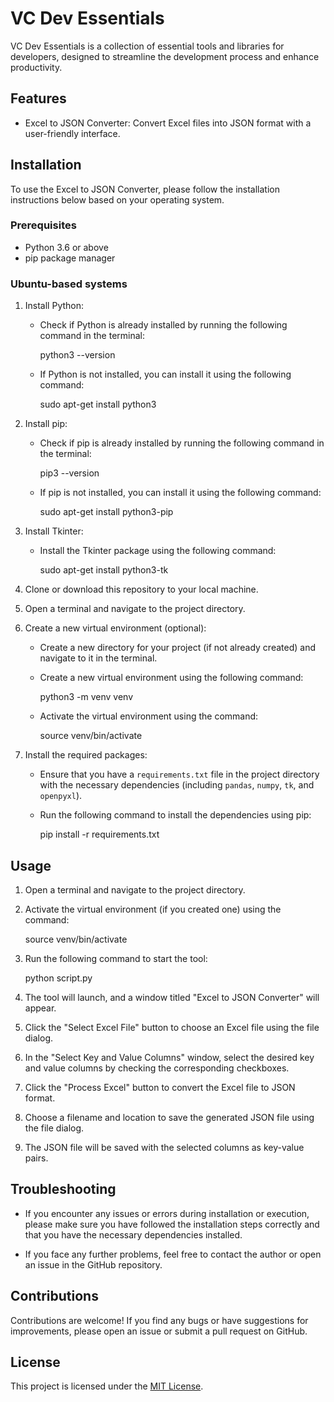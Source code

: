 # VC Dev Essentials

VC Dev Essentials is a collection of essential tools and libraries for developers, designed to streamline the development process and enhance productivity.

## Features

- Excel to JSON Converter: Convert Excel files into JSON format with a user-friendly interface.

## Installation

To use the Excel to JSON Converter, please follow the installation instructions below based on your operating system.

### Prerequisites

- Python 3.6 or above
- pip package manager

### Ubuntu-based systems

1. Install Python:
   - Check if Python is already installed by running the following command in the terminal:
    
     python3 --version
    
   - If Python is not installed, you can install it using the following command:
    
     sudo apt-get install python3
    

2. Install pip:
   - Check if pip is already installed by running the following command in the terminal:
    
     pip3 --version
    
   - If pip is not installed, you can install it using the following command:
    
     sudo apt-get install python3-pip
    

3. Install Tkinter:
   - Install the Tkinter package using the following command:
    
     sudo apt-get install python3-tk
    

4. Clone or download this repository to your local machine.

5. Open a terminal and navigate to the project directory.

6. Create a new virtual environment (optional):
   - Create a new directory for your project (if not already created) and navigate to it in the terminal.
   - Create a new virtual environment using the following command:
    
     python3 -m venv venv
    
   - Activate the virtual environment using the command:
    
     source venv/bin/activate
    

7. Install the required packages:
   - Ensure that you have a `requirements.txt` file in the project directory with the necessary dependencies (including `pandas`, `numpy`, `tk`, and `openpyxl`).
   - Run the following command to install the dependencies using pip:
    
     pip install -r requirements.txt
    

## Usage

1. Open a terminal and navigate to the project directory.

2. Activate the virtual environment (if you created one) using the command:

    source venv/bin/activate


3. Run the following command to start the tool:

    python script.py


4. The tool will launch, and a window titled "Excel to JSON Converter" will appear.

5. Click the "Select Excel File" button to choose an Excel file using the file dialog.

6. In the "Select Key and Value Columns" window, select the desired key and value columns by checking the corresponding checkboxes.

7. Click the "Process Excel" button to convert the Excel file to JSON format.

8. Choose a filename and location to save the generated JSON file using the file dialog.

9. The JSON file will be saved with the selected columns as key-value pairs.

## Troubleshooting

- If you encounter any issues or errors during installation or execution, please make sure you have followed the installation steps correctly and that you have the necessary dependencies installed.

- If you face any further problems, feel free to contact the author or open an issue in the GitHub repository.

## Contributions

Contributions are welcome! If you find any bugs or have suggestions for improvements, please open an issue or submit a pull request on GitHub.

## License

This project is licensed under the [MIT License](LICENSE).
